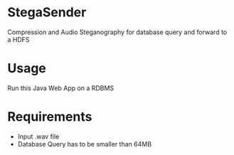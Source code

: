 # StegaSender
Compression and Audio Steganography for database query and forward to a HDFS  

# Usage
Run this Java Web App on a RDBMS  

# Requirements
- Input .wav file 
- Database Query has to be smaller than 64MB  
